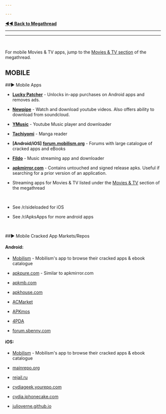 ---
---
[◄◄ **Back to Megathread**](https://www.reddit.com/r/Piracy/wiki/megathread)

---
---

&nbsp;

For mobile Movies & TV apps, jump to the [Movies & TV section](https://www.reddit.com/r/Piracy/wiki/megathread/movies_and_tv) of the megathread.



## MOBILE

##► Mobile Apps

* [**Lucky Patcher**](https://www.luckypatchers.com/) - Unlocks in-app purchases on Android apps and removes ads.

* [**Newpipe**](https://newpipe.schabi.org/) - Watch and download youtube videos. Also offers ability to download from soundcloud.

* [**YMusic**](https://forum.xda-developers.com/android/apps-games/app-youtube-music-sound-stream-youtubes-t3399722) - Youtube Music player and downloader

* [**Tachiyomi**](https://github.com/inorichi/tachiyomi) - Manga reader

* **[Android/iOS]** [**forum.mobilism.org**](https://forum.mobilism.org/index.php) - Forums with large catalogue of cracked apps and eBooks

* [**Fildo**](https://fildo.net/android/en/#) - Music streaming app and downloader

* [**apkmirror.com**](https://www.apkmirror.com/) - Contains untouched and signed release apks. Useful if searching for a prior version of an application.

* Streaming apps for Movies & TV listed under the [Movies & TV](https://www.reddit.com/r/Piracy/wiki/megathread/movies_and_tv) section of the megathread

&nbsp;

* See /r/sideloaded for iOS
* See /r/ApksApps for more android apps

&nbsp;




##► Mobile Cracked App Markets/Repos

#### Android:
* [Mobilism](https://forum.mobilism.org/viewforum.php?f=1&sid=de0c8bc8562b4de21af5092ee62b8a86) - Mobilism's app to browse their cracked apps & ebook catalogue

* [apkpure.com](https://apkpure.com/) - Similar to apkmirror.com

* [apkmb.com](https://apkmb.com/)

* [apkhouse.com](https://apkhouse.com/)

* [ACMarket](https://acmarket.net/)

* [APKmos](https://apkmos.com/)

* [4PDA](https://4pda.ru/forum/)

* [forum.sbenny.com](https://forum.sbenny.com/)



#### iOS:

* [Mobilism](https://forum.mobilism.org/viewforum.php?f=1&sid=de0c8bc8562b4de21af5092ee62b8a86) - Mobilism's app to browse their cracked apps & ebook catalogue

* [mainrepo.org](https://mainrepo.org/)

* [rejail.ru](https://rejail.ru/)

* [cydiageek.yourepo.com](https://cydiageek.yourepo.com/)

* [cydia.iphonecake.com](https://cydia.kiiimo.org)

* [julioverne.github.io](https://cydia.kiiimo.org)

&nbsp;